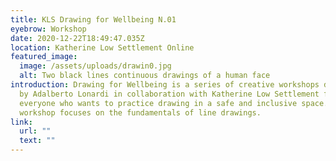 ```yaml
---
title: KLS Drawing for Wellbeing N.01
eyebrow: Workshop
date: 2020-12-22T18:49:47.035Z
location: Katherine Low Settlement Online
featured_image:
  image: /assets/uploads/drawin0.jpg
  alt: Two black lines continuous drawings of a human face
introduction: Drawing for Wellbeing is a series of creative workshops developed
  by Adalberto Lonardi in collaboration with Katherine Low Settlement for
  everyone who wants to practice drawing in a safe and inclusive space. This
  workshop focuses on the fundamentals of line drawings.
link:
  url: ""
  text: ""
---
```

